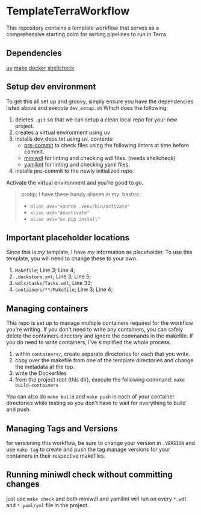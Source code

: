 # TemplateTerraWorkflow

This repository contains a template workflow that serves as a comprehensive starting point for writing pipelines to run in Terra. 

## Dependencies
[uv](https://astral.sh/uv)
[make](https://www.gnu.org/software/make/)
[docker](https://www.docker.com)
[shellcheck](https://www.shellcheck.net)

## Setup dev environment
To get this all set up and groovy, simply ensure you have the dependencies listed above and execute `dev_setup.sh`
Which does the following:
1. deletes `.git` so that we can setup a clean local repo for your new project.
2. creates a virtual environment using uv
3. installs dev_deps.txt using uv. contents:
    - [pre-commit](https://pre-commit.com) to check files using the following linters at time before commit.
    - [miniwdl](https://github.com/chanzuckerberg/miniwdl) for linting and checking wdl files. (needs shellcheck)
    - [yamllint](https://github.com/adrienverge/yamllint) for linting and checking yaml files.
4. installs pre-commit to the newly initialized repo.

Activate the virtual environment and you're good to go.
>protip: I have these handy aliases in my .bashrc: 
> - `alias uva="source .venv/bin/activate"`
> - `alias uvd="deactivate"`
> - `alias uvi="uv pip install"`

## Important placeholder locations
Since this is *my* template, I have *my* information as placeholder.
To use this template, you will need to change these to your own.

1. `Makefile`; Line 3; Line 4;
2. `.dockstore.yml`; Line 3; Line 5;
3. `wdls/tasks/Tasks.wdl`; Line 33;
4. `containers/**/Makefile`; Line 3; Line 4;

## Managing containers
This repo is set up to manage multiple containers required for the workflow you're writing.
If you don't need to write any containers, you can safely delete the containers directory and ignore the commands in the makefile. 
If you *do* need to write containers, I've simplified the whole process.

1. within `containers/`, create separate directories for each that you write.
2. copy over the makefile from one of the template directories and change the metadata at the top.
3. write the Dockerfiles
4. from the project root (this dir), execute the following command: `make build-containers`

You can also do `make build` and `make push` in each of your container directories while testing so you don't have to wait for everything to build and push.

## Managing Tags and Versions
for versioning this workflow, be sure to change your version in `.VERSION` and use `make tag` to create and push the tag.manage versions for your containers in their respective makefiles.

## Running miniwdl check without committing changes
just use `make check` and both miniwdl and yamllint will run on every `*.wdl` and `*.yaml/yml` file in the project.
